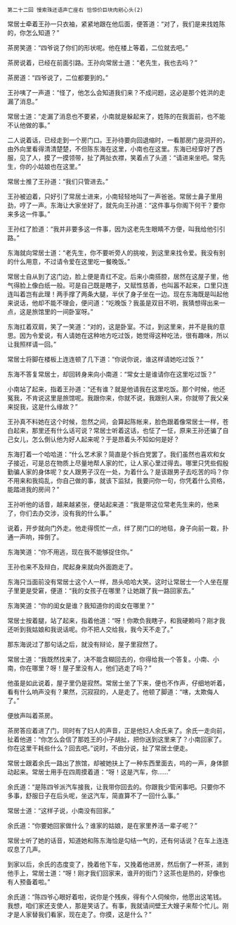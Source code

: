     第二十二回 慢索珠还语声亡座右 恰惊价巨块肉剜心头(2) 

   常居士牵着王孙一只衣袖，紧紧地跟在他后面，便答道：“对了，我们是来找姓陈的，你怎么知道？”

   茶房笑道：“四爷说了你们的形状呢。他在楼上等着，二位就去吧。”

   茶房说着，已经在前面引路。王孙向常居士道：“老先生，我也去吗？”

   茶房道：“四爷说了，二位都要到的。”

   王孙咦了一声道：“怪了，他怎么会知道我们来？不成问题，这必是那个姓洪的走漏了消息。”

   常居士道：“走漏了消息也不要紧，小南就是躲起来了，姓陈的在我面前，也不能不认他做的事。”

   二人说着话，已经走到一个房门口。王孙待要向回退缩时，一看那房门是洞开的，由外向里看得清清楚楚，不但陈东海在这里，小南也在这里。东海已经穿好了西服，见了人，摸了一摸领带，扯了两扯衣襟，笑着点了头道：“请进来坐吧。常先生，你的小姑娘也在这里。”

   常居士推了王孙道：“我们只管进去。”

   王孙被迫着，只好引了常居士进来，小南轻轻地叫了一声爸爸。常居士鼻子里用劲，哼了一声。东海让大家坐好了，就先向王孙道：“这件事与你阁下何干？要你来多这一件事。”

   王孙红了脸道：“我并非要多这一件事，因为这老先生眼睛不方便，叫我给他引引路。”

   东海就向常居士道：“老先生，你不要听旁人的挑唆，到这里来找令爱。我没有别的什么用意，不过请令爱在这里吃一餐晚饭。”

   常居士自从到了这门边，脸上便是青红不定。后来小南搭腔，居然在这屋子里，他气得脸上像白纸一般。可是自己既是瞎子，又赋性慈善，也叫嚣不起来，口里只连连叫着岂有此理！两手撑了两条大腿，半伏了身子坐在一边。现在东海既是叫起他来说话，他却不能不理会，便问道：“吃晚饭？我虽是双目不明，我猜想得出来一点，这是旅馆里的一间卧室呀。”

   东海扛着双肩，笑了一笑道：“对的，这是卧室。不过，到这里来，并不是我的意思。因为令爱说，有人请她在这种地方吃过饭，她觉得这种吃法，很有趣味，所以让我照样请一回。”

   常居士将脚在楼板上连连顿了几下道：“你说你说，谁这样请她吃过饭？”

   东海不答复常居士，却回转身来向小南道：“常女士是谁请你在这里吃过饭？”

   小南站了起来，指着王孙道：“还有谁？就是他请我在这里吃饭。那个时候，他还冤我，不肯说这里是旅馆呢。我跟你来，你就不说，我跟别人来，你就带了我父亲来捉我，这是什么缘故？”

   王孙真不料她在这个时候，忽然之间，会算起陈帐来，脸色跟着像常居士一样，苍白起来，那里还有什么话可说？常居士听着这话，也怔了一怔，原来王孙还骗了自己女儿，怎么倒认他为好人起来呢？于是昂着头不知如何是好？

   东海打着一个哈哈道：“什么艺术家？简直是个拆白党罢了。我们虽然也喜欢和女子接近，可是总在物质上尽量地帮人家的忙，让人家心里过得去。哪里只凭些假殷勤骗人家的身体呢？女人跟男子汉在一处，为着什么？是该跟男子去吃苦的吗？你不用来和我捣乱，你自己做的事，就该下监狱，我要问你一句，你凭着什么资格，能踏进我的房间？”

   王孙听他的话音，越来越紧张，便站起来道：“我是带这位常老先生来的，他来了，你们去办交涉，没有我的什么事。”

   说着，开步就向门外走。他走得慌忙一点，绊了房门口的地毯，身子向前一栽，扑通一声响，摔倒了。

   东海笑道：“你不用逃，现在我不能够捉住你。”

   王孙也来不及辩白，爬起身来就向外面跑走了。

   东海只当面前没有常居士这个人一样，昂头哈哈大笑。这时让常居士一个人坐在屋子里更是受窘，便道：“我的女孩子在哪里？让她跟了我一路回家去。”

   东海笑道：“你的闺女是谁？我知道你的闺女在哪里？”

   常居士按着腿，站了起来，指着他道：“呀！你欺负我瞎子，和我硬赖吗？刚才我还听到我姑娘和我说话呢。你不把人交给我，我今天不走了。”

   那东海说过了那句话之后，就没有辩论，屋子里寂然了。

   常居士道：“我既然找来了，决不能含糊回去的，你得给我一个答复。小南、小南，你在哪里？呀！屋子里没有人，他们逃走了吗？”

   他虽是如此说着，屋子里仍是寂然。常居士坐了下来，便也不作声，仔细地听着，看有什么响声没有？果然，沉寂寂的，人是走了。他顿了脚道：“嗐，太欺侮人了。”

   便放声叫着茶房。

   茶房答应着进了门，同时有了妇人的声音，正是他妇人余氏来了。余氏一走向前，扯着他道：“你怎么会信了那姓王的小子胡扯，把你送到这里来了？小南回家了。你在这里干耗些什么？回去吧。”说时，不由分说，扯了常居士便走。

   常居士跟着余氏一路出了旅馆，却被她扶上了一种东西里面去，呜的一声，身体颤动起来。常居士用手在四周摸着道：“呀！这是汽车，你……”

   余氏道：“是陈四爷派汽车接我，让我带你回去的。你跟我少管闲事吧。只要你不多事，舒服日子在后头呢，坐这汽车，简直算不了一回什么事。”

   常居士道：“这样子说，小南没有回家。”

   余氏道：“你要她回家做什么？谁家的姑娘，是在家里养活一辈子呢？”

   常居士听了她的话音，知道她和陈东海恰是勾结一气的，还有何话说？在车上连连叹息了几声。

   到家以后，余氏的态度变了，挽着他下车，又挽着他进房，然后倒了一杯茶，递到他手上，常居士道：“呀！刚才我们回家来，谁开的街门？这茶也是热的，好像也有人预备着啦。”

   余氏道：“陈四爷心眼好着啦，说你是个残疾，得有个人伺候你，他愿出这笔钱。我想，咱们家还支使人，那是笑话了。有事，我就请间壁王大嫂子来帮个忙儿。刚才是人家替我们看家，现在走了。你摸，这是什么？”

